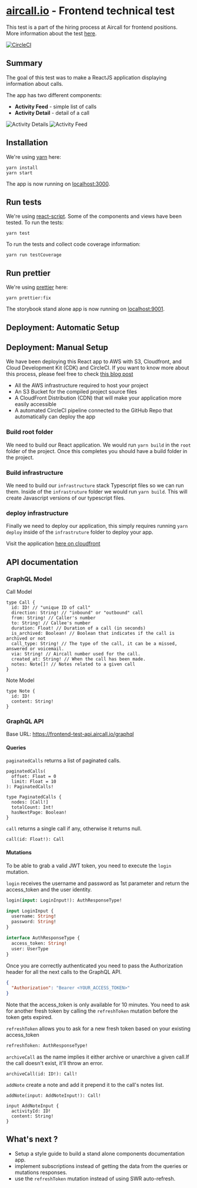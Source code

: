 # [aircall.io](https://aircall.io) - Frontend technical test

This test is a part of the hiring process at Aircall for frontend positions. More information about the test  [here](https://github.com/aircall/frontend-test-react).

[![CircleCI](https://circleci.com/gh/arelaxend/frontend-hiring-test.svg?style=svg)](https://circleci.com/gh/arelaxend/frontend-hiring-test)

## Summary

The goal of this test was to make a ReactJS application displaying information about calls.

The app has two different components:
- **Activity Feed** - simple list of calls
- **Activity Detail** - detail of a call

![Activity Details](/public/frontend-test-A.jpg) ![Activity Feed](/public/frontend-test-B.jpg)
## Installation

We're using [yarn](https://yarnpkg.com) here:

```
yarn install
yarn start
```

The app is now running on [localhost:3000](http://localhost:3000).

## Run tests

We're using [react-script](https://create-react-app.dev/docs/running-tests/). Some of the components and views have been tested. To run the tests:

```
yarn test
```

To run the tests and collect code coverage information:

```
yarn run testCoverage
```

## Run prettier

We're using [prettier](v) here:

```
yarn prettier:fix
```

The storybook stand alone app is now running on [localhost:9001](http://localhost:9001).

## Deployment: Automatic Setup

## Deployment: Manual Setup
We have been deploying this React app to AWS with S3, Cloudfront, and Cloud Development Kit (CDK) and CircleCI.
If you want to know more about this process, please feel free to check [this blog post](https://www.xerris.com/insights/deploying-your-react-app-to-aws-in-20-minutes-with-s3-cloudfront-and-cloud-development-kit-cdk-and-circleci/)
- All the AWS infrastructure required to host your project
- An S3 Bucket for the compiled project source files
- A CloudFront Distribution (CDN) that will make your application more easily accessible
- A automated CircleCI pipeline connected to the GitHub Repo that automatically can deploy the app

### Build root folder
We need to build our React application. We would run `yarn build` in the `root` folder of the project. Once this completes you should have a build folder in the project.
### Build infrastructure
We need to build our `infrastructure` stack Typescript files so we can run them. Inside of the `infrastruture` folder we would run `yarn build`. This will create Javascript versions of our typescript files.
### deploy infrastructure
Finally we need to deploy our application, this simply requires running `yarn deploy` inside of the `infrastruture` folder to deploy your app.

Visit the application [here on cloudfront](https://d3vmd4ooj7kd4q.cloudfront.net/)

## API documentation
### GraphQL Model

Call Model

```
type Call {
  id: ID! // "unique ID of call"
  direction: String! // "inbound" or "outbound" call
  from: String! // Caller's number
  to: String! // Callee's number
  duration: Float! // Duration of a call (in seconds)
  is_archived: Boolean! // Boolean that indicates if the call is archived or not
  call_type: String! // The type of the call, it can be a missed, answered or voicemail.
  via: String! // Aircall number used for the call.
  created_at: String! // When the call has been made.
  notes: Note[]! // Notes related to a given call
}
```

Note Model

```
type Note {
  id: ID!
  content: String!
}
```

### GraphQL API

Base URL: https://frontend-test-api.aircall.io/graphql
#### Queries

`paginatedCalls` returns a list of paginated calls.

```
paginatedCalls(
  offset: Float = 0
  limit: Float = 10
): PaginatedCalls!

type PaginatedCalls {
  nodes: [Call!]
  totalCount: Int!
  hasNextPage: Boolean!
}
```

`call` returns a single call if any, otherwise it returns null.

```
call(id: Float!): Call
```
#### Mutations

To be able to grab a valid JWT token, you need to execute the `login` mutation.

`login` receives the username and password as 1st parameter and return the access_token and the user identity.

```graphql
login(input: LoginInput!): AuthResponseType!

input LoginInput {
  username: String!
  password: String!
}

interface AuthResponseType {
  access_token: String!
  user: UserType
}
```

Once you are correctly authenticated you need to pass the Authorization header for all the next calls to the GraphQL API.

```JSON
{
  "Authorization": "Bearer <YOUR_ACCESS_TOKEN>"
}
```

Note that the access_token is only available for 10 minutes. You need to ask for another fresh token by calling the `refreshToken` mutation before the token gets expired.

`refreshToken` allows you to ask for a new fresh token based on your existing access_token

```graphql
refreshToken: AuthResponseType!
```

`archiveCall` as the name implies it either archive or unarchive a given call.If the call doesn't exist, it'll throw an error.

```
archiveCall(id: ID!): Call!
```

`addNote` create a note and add it prepend it to the call's notes list.

```
addNote(input: AddNoteInput!): Call!

input AddNoteInput {
  activityId: ID!
  content: String!
}
```

## What's next ?
- Setup a style guide to build a stand alone components documentation app.
- implement subscriptions instead of getting the data from the queries or mutations responses.
- use the `refreshToken` mutation instead of using SWR auto-refresh.